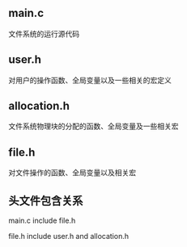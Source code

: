 ## main.c

文件系统的运行源代码

## user.h

对用户的操作函数、全局变量以及一些相关的宏定义

## allocation.h

文件系统物理块的分配的函数、全局变量及一些相关宏

## file.h

对文件操作的函数、全局变量以及相关宏



## 头文件包含关系

main.c  include  file.h

file.h  include  user.h  and  allocation.h